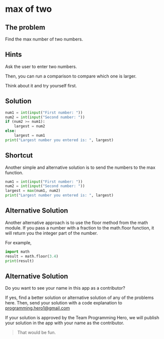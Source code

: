
# max of two

## The problem
Find the max number of two numbers.

## Hints
Ask the user to enter two numbers. 

Then, you can run a comparison to compare which one is larger. 

Think about it and try yourself first. 

## Solution
```python
num1 = int(input("First number: "))
num2 = int(input("Second number: "))
if (num2 >= num1):
    largest = num2
else:
    largest = num1
print("Largest number you entered is: ", largest)
```

## Shortcut
Another simple and alternative solution is to send the numbers to the max function.
```python
num1 = int(input("First number: "))
num2 = int(input("Second number: "))
largest = max(num1, num2)
print("Largest number you entered is: ", largest)
```

## Alternative Solution
Another alternative approach is to use the floor method from the math module. If you pass a number with a fraction to the math.floor function, it will return you the integer part of the number. 

For example, 
```python
import math
result = math.floor(3.4)
print(result)
```

## Alternative Solution
Do you want to see your name in this app as a contributor?

If yes, find a better solution or alternative solution of any of the problems here. Then, send your solution with a code explanation to programming.hero1@gmail.com

If your solution is approved by the Team Programming Hero, we will publish your solution in the app with your name as the contributor. 

> That would be fun.
